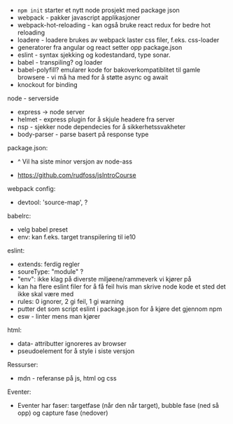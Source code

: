 * `npm init` starter et nytt node prosjekt med package json
* webpack - pakker javascript applikasjoner
* webpack-hot-reloading - kan også bruke react redux for bedre hot reloading
* loadere - loadere brukes av webpack laster css filer, f.eks. css-loader
* generatorer fra angular og react setter opp package.json
* eslint - syntax sjekking og kodestandard, type sonar.
* babel - transpiling? og loader
* babel-polyfill? emularer kode for bakoverkompatiblitet til gamle browsere - vi må ha med for å støtte async og await
* knockout for binding

node - serverside
* express -> node server
* helmet - express plugin for å skjule headere fra server
* nsp - sjekker node dependecies for å sikkerhetssvakheter
* body-parser - parse basert på response type

package.json:
* ^ Vil ha siste minor versjon av node-ass


 - https://github.com/rudfoss/jsIntroCourse


webpack config:
-  devtool: 'source-map', ?

babelrc:
- velg babel preset
- env: kan f.eks. target transpilering til ie10

eslint:
- extends: ferdig regler
- soureType: "module" ?
- "env": ikke klag på diverste miljøene/rammeverk vi kjører på
- kan ha flere eslint filer for å få feil hvis man skrive node kode et sted det ikke skal være med
- rules: 0  ignorer, 2 gi feil,  1 gi warning
- putter det som script eslint i package.json for å kjøre det gjennom npm
- esw - linter mens man kjører




html:
- data- attributter ignoreres av browser
- pseudoelement for å style i siste versjon

Ressurser:
- mdn - referanse på js, html og css


Eventer:

- Eventer har faser: targetfase (når den når target), bubble fase (ned så opp) og capture fase (nedover)

